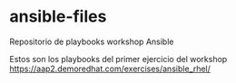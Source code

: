 # ansible-files
Repositorio de playbooks workshop Ansible


Estos son los playbooks del primer ejercicio del workshop
https://aap2.demoredhat.com/exercises/ansible_rhel/
